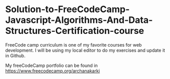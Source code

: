 # Solution-to-FreeCodeCamp-Javascript-Algorithms-And-Data-Structures-Certification-course

FreeCode camp curriculum is one of my favorite courses for web development. I will be using my local editor to do my exercises and update it in Github.

My freeCodeCamp portfolio can be found in https://www.freecodecamp.org/archanakarki
